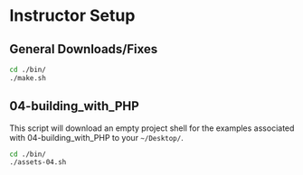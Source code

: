 # Instructor Setup

## General Downloads/Fixes

```bash
cd ./bin/
./make.sh
```

## 04-building_with_PHP

This script will download an empty project shell for the examples associated with 04-building_with_PHP to your `~/Desktop/`.

```bash
cd ./bin/
./assets-04.sh
```
